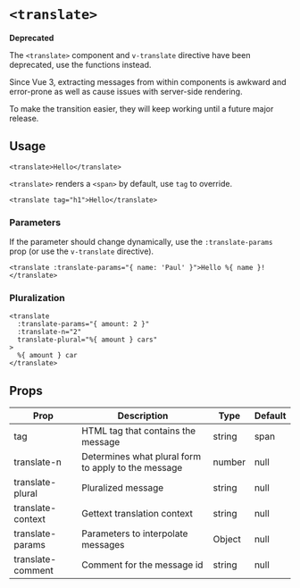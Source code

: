 # `<translate>`

<div class="warning">
  <b>Deprecated</b>
  <p>The <code>&lt;translate&gt;</code> component and <code>v-translate</code> directive have been deprecated, use the functions instead.</p>
  <p>Since Vue 3, extracting messages from within components is awkward and error-prone as well as cause issues with server-side rendering.</p>
  To make the transition easier, they will keep working until a future major release.
</div>

## Usage

<!-- prettier-ignore-start -->
```vue
<translate>Hello</translate>
```
<!-- prettier-ignore-end -->

`<translate>` renders a `<span>` by default, use `tag` to override.

<!-- prettier-ignore-start -->
```vue
<translate tag="h1">Hello</translate>
```
<!-- prettier-ignore-end -->

### Parameters

If the parameter should change dynamically, use the `:translate-params` prop (or use the `v-translate` directive).

<!-- prettier-ignore-start -->
```vue
<translate :translate-params="{ name: 'Paul' }">Hello %{ name }!</translate>
```
<!-- prettier-ignore-end -->

### Pluralization

<!-- prettier-ignore-start -->
```vue
<translate
  :translate-params="{ amount: 2 }"
  :translate-n="2"
  translate-plural="%{ amount } cars"
>
  %{ amount } car
</translate>
```
<!-- prettier-ignore-end -->

## Props

| Prop              | Description                                         | Type   | Default |
| ----------------- | --------------------------------------------------- | ------ | ------- |
| tag               | HTML tag that contains the message                  | string | span    |
| translate-n       | Determines what plural form to apply to the message | number | null    |
| translate-plural  | Pluralized message                                  | string | null    |
| translate-context | Gettext translation context                         | string | null    |
| translate-params  | Parameters to interpolate messages                  | Object | null    |
| translate-comment | Comment for the message id                          | string | null    |
